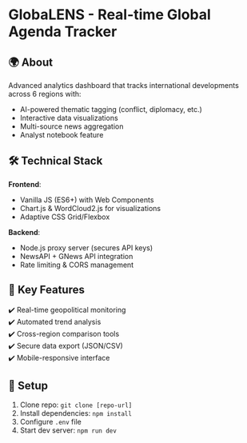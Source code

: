# GlobaLENS - Real-time Global Agenda Tracker

## 🌍 About
Advanced analytics dashboard that tracks international developments across 6 regions with:
- AI-powered thematic tagging (conflict, diplomacy, etc.)
- Interactive data visualizations
- Multi-source news aggregation
- Analyst notebook feature

## 🛠️ Technical Stack
**Frontend**: 
- Vanilla JS (ES6+) with Web Components
- Chart.js & WordCloud2.js for visualizations
- Adaptive CSS Grid/Flexbox

**Backend**: 
- Node.js proxy server (secures API keys)
- NewsAPI + GNews API integration
- Rate limiting & CORS management

## 🔑 Key Features
✔️ Real-time geopolitical monitoring  
✔️ Automated trend analysis  
✔️ Cross-region comparison tools  
✔️ Secure data export (JSON/CSV)  
✔️ Mobile-responsive interface

## 🚀 Setup
1. Clone repo: `git clone [repo-url]`
2. Install dependencies: `npm install`
3. Configure `.env` file
4. Start dev server: `npm run dev`